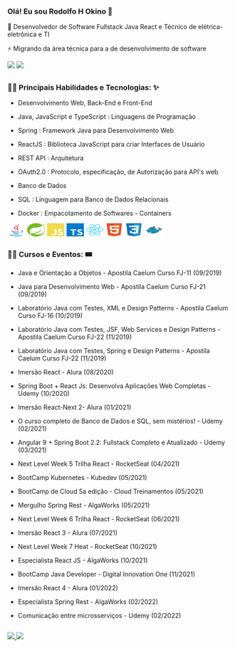 ### Olá! Eu sou Rodolfo H Okino 👋

🔭 Desenvolvedor de Software Fullstack Java React e Técnico de elétrica-eletrônica e TI

⚡ Migrando da área técnica para a de desenvolvimento de software

<div>
  <a href = "mailto:hioktec@gmail.com"><img src="https://img.shields.io/badge/-Gmail-%23333?style=for-the-badge&logo=gmail&logoColor=white" target="_blank"></a>
  <a href="https://www.linkedin.com/in/rodolfoHokino" target="_blank"><img src="https://img.shields.io/badge/-LinkedIn-%230077B5?style=for-the-badge&logo=linkedin&logoColor=white" target="_blank"></a>
</div>

##

### 🧑‍💻 Principais Habilidades e Tecnologias: ✨

- Desenvolvimento Web, Back-End e Front-End

- Java, JavaScript e TypeScript : Linguagens de Programação

- Spring : Framework Java para Desenvolvimento Web

- ReactJS :  Biblioteca JavaScript para criar Interfaces de Usuário

- REST API : Arquitetura

- OAuth2.0 : Protocolo, especificação, de Autorização para API's web

- Banco de Dados

- SQL : Linguagem para Banco de Dados Relacionais

- Docker : Empacotamento de Softwares - Containers

<div style="display: inline_block">
  <img align="center" alt="Rudolf-Java" height="30" width="40" src="https://raw.githubusercontent.com/devicons/devicon/master/icons/java/java-original.svg">
  <img align="center" alt="Rudolf-Spring" height="30" width="40" src="https://raw.githubusercontent.com/devicons/devicon/master/icons/spring/spring-original.svg">
  <img align="center" alt="Rudolf-Js" height="30" width="40" src="https://raw.githubusercontent.com/devicons/devicon/master/icons/javascript/javascript-plain.svg">
  <img align="center" alt="Rudolf-Ts" height="30" width="40" src="https://raw.githubusercontent.com/devicons/devicon/master/icons/typescript/typescript-plain.svg">
  <img align="center" alt="Rudolf-React" height="30" width="40" src="https://raw.githubusercontent.com/devicons/devicon/master/icons/react/react-original.svg">
  <img align="center" alt="Rudolf-HTML" height="30" width="40" src="https://raw.githubusercontent.com/devicons/devicon/master/icons/html5/html5-original.svg">
  <img align="center" alt="Rudolf-CSS" height="30" width="40" src="https://raw.githubusercontent.com/devicons/devicon/master/icons/css3/css3-original.svg">
  <img align="center" alt="Rudolf-Docker" height="30" width="40" src="https://raw.githubusercontent.com/devicons/devicon/master/icons/docker/docker-original.svg">
</div>

##

### 🧑‍🎓 Cursos e Eventos: 🎟️

- Java e Orientação a Objetos - Apostila Caelum Curso FJ-11 (09/2019)

- Java para Desenvolvimento Web - Apostila Caelum Curso FJ-21 (09/2019)

- Laboratório Java com Testes, XML e Design Patterns - Apostila Caelum Curso FJ-16 (10/2019)

- Laboratório Java com Testes, JSF, Web Services e Design Patterns - Apostila Caelum Curso FJ-22 (11/2019)

- Laboratório Java com Testes, Spring e Design Patterns - Apostila Caelum Curso FJ-22 (11/2019)

- Imersão React - Alura (08/2020)

- Spring Boot + React Js: Desenvolva Aplicações Web Completas - Udemy (10/2020)

- Imersão React-Next 2- Alura (01/2021)

- O curso completo de Banco de Dados e SQL, sem mistérios! - Udemy (02/2021) 

- Angular 9 + Spring Boot 2.2: Fullstack Completo e Atualizado - Udemy (03/2021)

- Next Level Week 5 Trilha React - RocketSeat (04/2021)

- BootCamp Kubernetes - Kubedev (05/2021)

- BootCamp de Cloud 5a edição - Cloud Treinamentos (05/2021)

- Mergulho Spring Rest - AlgaWorks (05/2021)

- Next Level Week 6 Trilha React - RocketSeat (06/2021)

- Imersão React 3 - Alura (07/2021)

- Next Level Week 7 Heat - RocketSeat (10/2021)

- Especialista React JS - AlgaWorks (10/2021)

- BootCamp Java Developer - Digital Innovation One (11/2021)

- Imersão React 4 - Alura (01/2022)

- Especialista Spring Rest - AlgaWorks (02/2022)

- Comunicação entre microsserviços - Udemy (02/2022)

##

<div>
  <a href="https://github.com/rodolfoHOk">
  <img height="180em" src="https://github-readme-stats.vercel.app/api?username=rodolfoHOk&show_icons=true&theme=github_dark&include_all_commits=true&count_private=true"/>
  <img height="180em" src="https://github-readme-stats.vercel.app/api/top-langs/?username=rodolfoHOk&layout=compact&langs_count=7&theme=github_dark"/>
  </a>
</div>
